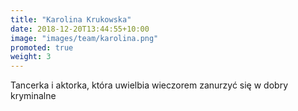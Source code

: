 ```yaml
---
title: "Karolina Krukowska"
date: 2018-12-20T13:44:55+10:00
image: "images/team/karolina.png"
promoted: true
weight: 3
---
```

Tancerka i aktorka, która uwielbia wieczorem zanurzyć się w dobry kryminalne 